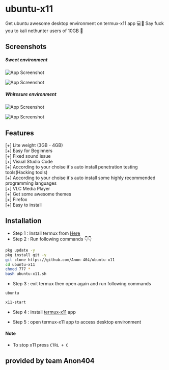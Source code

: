 # ubuntu-x11

Get ubuntu awesome desktop environment on termux-x11 app 💻📱
Say fuck you to kali nethunter users of 10GB 🥱

## Screenshots

##### Sweet environment

![App Screenshot](https://i.imgur.com/4kuX327.jpg)

![App Screenshot](https://i.imgur.com/1ewfMrC.jpeg)

##### Whitesure environment

![App Screenshot](https://i.imgur.com/hnbSPza.jpg)

![App Screenshot](https://i.imgur.com/CYVmChU.jpg)

## Features

[+] Lite weight (3GB - 4GB)<br>
[+] Easy for Beginners<br>
[+] Fixed sound issue<br>
[+] Visual Studio Code<br>
[+] According to your choise it's auto install penetration testing tools(Hacking tools)<br>
[+] According to your choise it's auto install some highly recommended programming languages<br>
[+] VLC Media Player<br>
[+] Get some awesome themes<br>
[+] Firefox<br>
[+] Easy to install <br>

## Installation

- Step 1 : Install termux from [Here](https://f-droid.org/repo/com.termux_1020.apk)
- Step 2 : Run following commands 👇👇

```bash
pkg update -y
pkg install git -y
git clone https://github.com/Anon-404/ubuntu-x11
cd ubuntu-x11
chmod 777 *
bash ubuntu-x11.sh
```

- Step 3 : exit termux then open again and run following commands

```bash
ubuntu
```
```bash
x11-start
```
- Step 4 : install [termux-x11](https://github.com/termux/termux-x11/releases/download/nightly/app-universal-debug.apk) app

- Step 5 : open termux-x11 app to access desktop environment

#### Note

- To stop x11 press `CTRL + C`

## provided by team Anon404
